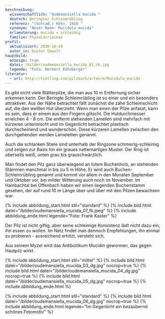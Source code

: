 ```yaml
---
beschreibung:
  wissenschaftlich: "Oudemansiella mucida "
  deutsch: Beringter Schleimrübling
  referenz: "(Schrad.) Höhn. 1910 "
  synonym: "Neuer Name: Mucidula mucida"
  erlaeuterung: mucida = schleimig
  familie: Physalacriaceae
profil:
  aktualisiert: 2020-10-19
  autor_in: Dieter Gewalt
hauptbild:
  anzeige: true
  datei: /bilder/oudemansiella_mucida_01_nk.jpg
  legende: "Foto: Norbert Kühnberger"
literatur:
  - url: http://tintling.com/pilzbuch/arten/m/Mucidula_mucida
---
```

Es gibt nicht viele Blätterpilze, die man aus 10 m Entfernung sicher erkennen kann. Der Beringte Schleimrübling ist so einer und ein besonders attraktiver. Aus der Nähe betrachtet fällt zunächst die zähe Schleimschicht auf, die den weißen Hut überzieht. Wenn man einen der Pilze anfasst, kann es sein, dass er einem aus den Fingern glitscht. Die Hutdurchmesser erreichen 4 - 8 cm. Die entfernt stehenden Lamellen sind mehrfach mit kürzeren untermischt und im Gegenlicht betrachtet plastisch durchscheinend und wunderschön. Diese kürzeren Lamellen zwischen den durchgehenden werden Lameletten genannt.

Auch die schlanken Stiele sind unterhalb der Ringzone schmierig-schleimig und zeigen zur Basis hin ein graues natternartiges Muster. Der Ring ist oberseits weiß, unten grau bis grauschwärzlich.

Man findet den Pilz ganz überwiegend an totem Buchenholz, an stehenden Stämmen manchmal in bis zu 5 m Höhe. Er wird auch Buchen-Schleimrübling genannt und kommt vor allem in den Monaten September und Oktober vor, bei milder Witterung auch noch im November. Im Hainbachtal bei Offenbach haben wir einen liegenden Buchenstamm gesehen, der auf rund 10 m Länge über und über mit den Pilzen bewachsen war.

{% include abbildung_start.html stil="standard" %}
{% include bild.html datei="/bilder/oudemansiella_mucida_07_fk.jpeg" %}
{% include abbildung_ende.html legende="Foto: Frank Kaster" %}

Der Pilz ist nicht giftig, aber seine schleimige Konsistenz lädt nicht dazu ein, ihn essen zu wollen.  Im Netz findet man dennoch Empfehlungen, ihn einmal zu probieren - ausreichend erhitzt, versteht sich.

Aus seinem Myzel wird das Antibiotikum Mucidin gewonnen, das gegen Hautpilz wirkt.

{% include abbildung_start.html stil="mittel" %}
{% include bild.html datei="/bilder/oudemansiella_mucida_03_dg.jpg" nocrop=true %}
{% include bild.html datei="/bilder/oudemansiella_mucida_04_dg.jpg" nocrop=true %}
{% include bild.html datei="/bilder/oudemansiella_mucida_05_dg.jpg" nocrop=true %}
{% include abbildung_ende.html %}

{% include abbildung_start.html stil="standard" %}
{% include bild.html datei="/bilder/oudemansiella_mucida_06_dg.jpg" nocrop=true %}
{% include abbildung_ende.html legende="Im Gegenlicht ein bezaubernd schönes Fotomotiv" %}